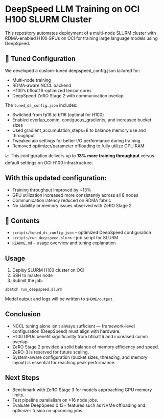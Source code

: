 # DeepSpeed LLM Training on OCI H100 SLURM Cluster

This repository automates deployment of a multi-node SLURM cluster with RDMA-enabled H100 GPUs on OCI for training large language models using DeepSpeed.

## 🔧 Tuned Configuration

We developed a custom-tuned deepspeed_config.json tailored for:
- Multi-node training
- RDMA-aware NCCL backend
- H100’s bfloat16-optimized tensor cores
- DeepSpeed ZeRO Stage 2 with communication overlap

The `tuned_ds_config.json` includes:
- Switched from fp16 to bf16 (optimal for H100)
- Enabled overlap_comm, contiguous_gradients, and increased bucket sizes
- Used gradient_accumulation_steps=8 to balance memory use and throughput
- Tweaked aio settings for better I/O performance during training
- Removed optimizer/parameter offloading to fully utilize GPU RAM


📈 This configuration delivers up to **13% more training throughput** versus default settings on OCI H100 infrastructure.

## With this updated configuration:
- Training throughput improved by ~13%
- GPU utilization increased more consistently across all 8 nodes
- Communication latency reduced on RDMA fabric
- No stability or memory issues observed with ZeRO Stage 2

## 📂 Contents

- `scripts/tuned_ds_config.json` – optimized DeepSpeed configuration
- `scripts/run_deepspeed.slurm` – job script for SLURM
- `README.md` – usage overview and tuning explanation

## Usage

1. Deploy SLURM H100 cluster on OCI
2. SSH to master node
3. Submit the job:

```bash
sbatch run_deepspeed.slurm
```

Model output and logs will be written to `$HOME/output`.

## Conclusion
- NCCL tuning alone isn’t always sufficient — framework-level configuration (DeepSpeed) must align with hardware.
- H100 GPUs benefit significantly from bfloat16 and increased comm overlap.
- ZeRO Stage 2 provided a solid balance of memory efficiency and speed. ZeRO-3 is reserved for future scaling.
- System-aware configuration (bucket sizes, threading, and memory layout) is essential for reaching peak performance.

## Next Steps
- Benchmark with ZeRO Stage 3 for models approaching GPU memory limits.
- Test pipeline parallelism on >16 node jobs.
- Evaluate DeepSpeed 0.13+ features such as NVMe offloading and optimizer fusion on upcoming jobs.
